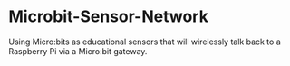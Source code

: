 # Microbit-Sensor-Network
Using Micro:bits as educational sensors that will wirelessly talk back to a Raspberry Pi via a Micro:bit gateway.
